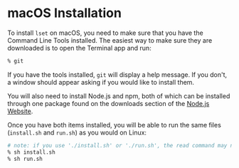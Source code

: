# macOS Installation

To install `lset` on macOS, you need to make sure that you have the Command Line Tools installed. The easiest way to make sure they are downloaded is to open the Terminal app and run:
```bash
% git
```
If you have the tools installed, `git` will display a help message. If you don't, a window should appear asking if you would like to install them. 

You will also need to install Node.js and npm, both of which can be installed through one package found on the downloads section of the [Node.js Website](https://nodejs.org/en/download/). 

Once you have both items installed, you will be able to run the same files (`install.sh` and `run.sh`) as you would on Linux:
```bash
# note: if you use './install.sh' or './run.sh', the read command may not work properly
% sh install.sh
% sh run.sh
```
